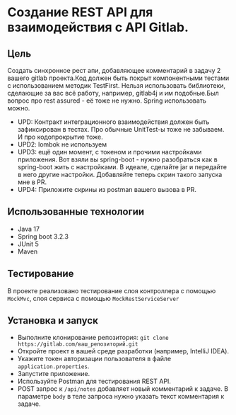 # Создание REST API для взаимодействия с API Gitlab.

## Цель

Создать синхронное рест апи, добавляющее комментарий в задачу 2 вашего gitlab проекта.Код должен быть покрыт компонентными тестами с использованием методик TestFirst.
Нельзя использовать библиотеки, сделающие за вас всё работу, например, gitlab4j и им подобные.Был вопрос про rest assured - её тоже не нужно.
Spring использовать можно.
- UPD: Контракт интеграционного взаимодействия должен быть зафиксирован в тестах. Про обычные UnitTest-ы тоже не забываем. И про кодопрокрытие тоже.
- UPD2: lombok не используем
- UPD3: ещё один момент, с токеном и прочими настройками приложения. Вот взяли вы spring-boot - нужно разобраться как в spring-boot жить с настройками. В идеале, сделайте jar и передайте в него другие настройки. Добавляйте теперь скрин такого запуска мне в PR. 
- UPD4: Приложите скрины из postman вашего вызова в PR.

## Использованные технологии

- Java 17
- Spring boot 3.2.3
- JUnit 5
- Maven

## Тестирование

В проекте реализовано тестирование слоя контроллера с помощью `MockMvc`, слоя сервиса с помощью `MockRestServiceServer` 

## Установка и запуск

- Выполните клонирование репозитория: `git clone https://gitlab.com/ваш_репозиторий.git`
- Откройте проект в вашей среде разработки (например, IntelliJ IDEA).
- Укажите токен авторизации пользователя в файле `application.properties`.
- Запустите приложение.
- Используйте Postman для тестирования REST API.
- POST запрос к `/api/notes`  добавляет новый комментарий к задаче. В параметре `body` в теле запроса нужно указать текст комментария к задаче.

